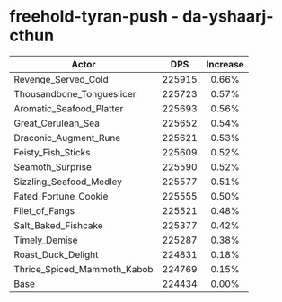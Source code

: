 # freehold-tyran-push - da-yshaarj-cthun
| Actor | DPS | Increase |
|---|:---:|:---:|
|Revenge_Served_Cold|225915|0.66%|
|Thousandbone_Tongueslicer|225723|0.57%|
|Aromatic_Seafood_Platter|225693|0.56%|
|Great_Cerulean_Sea|225652|0.54%|
|Draconic_Augment_Rune|225621|0.53%|
|Feisty_Fish_Sticks|225609|0.52%|
|Seamoth_Surprise|225590|0.52%|
|Sizzling_Seafood_Medley|225577|0.51%|
|Fated_Fortune_Cookie|225555|0.50%|
|Filet_of_Fangs|225521|0.48%|
|Salt_Baked_Fishcake|225377|0.42%|
|Timely_Demise|225287|0.38%|
|Roast_Duck_Delight|224831|0.18%|
|Thrice_Spiced_Mammoth_Kabob|224769|0.15%|
|Base|224434|0.00%|
